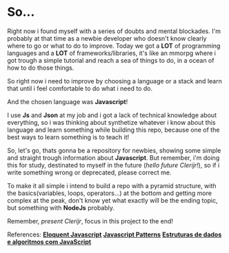 # So...

Right now i found myself with a series of doubts and mental blockades. I'm probably at that time as a newbie developer who doesn't know clearly where to go or what to do to improve. Today we got a **LOT** of programming languages and a **LOT** of frameworks/libraries, it's like an mmorpg where i got trough a simple tutorial and reach a sea of things to do, in a ocean of how to do those things.

So right now i need to improve by choosing a language or a stack and learn that until i feel comfortable to do what i need to do. 

And the chosen language was **Javascript**!

I use **Js** and **Json** at my job and i got a lack of technical knowledge about everything, so i was thinking about synthetize whatever i know about this language and learn something while building this repo, because one of the best ways to learn something is to teach it!

So, let's go, thats gonna be a repository for newbies, showing some simple and straight trough information about **Javascript**. But remember, i'm doing this for study, destinated to myself in the future (*hello future Clerijr!*), so if i write something wrong or deprecated, please correct me.

To make it all simple i intend to build a repo with a pyramid structure, with the basics(variables, loops, operators...) at the bottom and getting more complex at the peak, don't know yet what exactly will be the ending topic, but something with **NodeJs** probably.

Remember, *present Clerijr*, focus in this project to the end! 



References: [**Eloquent Javascript**](https://eloquentjavascript.net/)
[**Javascript Patterns**](https://www.oreilly.com/library/view/javascript-patterns/9781449399115/)
[**Estruturas de dados e algoritmos com JavaScript**](https://novatec.com.br/livros/estruturas-de-dados-algoritmos-em-javascript-2ed/) 

